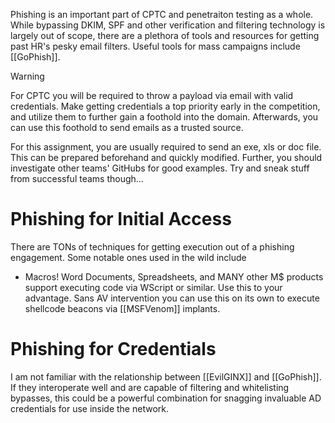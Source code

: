 Phishing is an important part of CPTC and penetraiton testing as a whole. While bypassing DKIM, SPF and other verification and filtering technology is largely out of scope, there are a plethora of tools and resources for getting past HR's pesky email filters. Useful tools for mass campaigns include [[GoPhish]]. 

>[!warning] 
>For CPTC you will be required to throw a payload via email with valid credentials. Make getting credentials a top priority early in the competition, and utilize them to further gain a foothold into the domain. Afterwards, you can use this foothold to send emails as a trusted source. 
>
>For this assignment, you are usually required to send an exe, xls or doc file. This can be prepared beforehand and quickly modified. Further, you should investigate other teams' GitHubs for good examples. Try and sneak stuff from successful teams though...

# Phishing for Initial Access
There are TONs of techniques for getting execution out of a phishing engagement. Some notable ones used in the wild include
- Macros! Word Documents, Spreadsheets, and MANY other M$ products support executing code via WScript or similar. Use this to your advantage. Sans AV intervention you can use this on its own to execute shellcode beacons via [[MSFVenom]] implants. 

# Phishing for Credentials
 I am not familiar with the relationship between [[EvilGINX]] and [[GoPhish]]. If they interoperate well and are capable of filtering and whitelisting bypasses, this could be a powerful combination for snagging invaluable AD credentials for use inside the network. 
